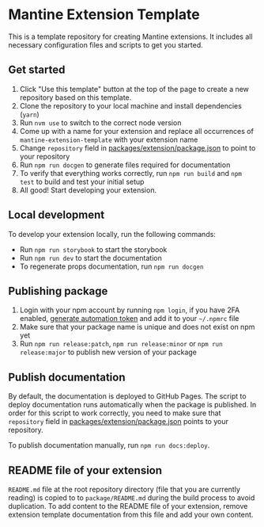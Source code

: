 # Mantine Extension Template

This is a template repository for creating Mantine extensions. It includes all necessary configuration files and scripts to get you started.

## Get started

1. Click "Use this template" button at the top of the page to create a new repository based on this template.
2. Clone the repository to your local machine and install dependencies (`yarn`)
3. Run `nvm use` to switch to the correct node version
4. Come up with a name for your extension and replace all occurrences of `mantine-extension-template` with your extension name
5. Change `repository` field in [packages/extension/package.json](https://github.com/mantinedev/extension-template/blob/master/packages/extension/package.json) to point to your repository
6. Run `npm run docgen` to generate files required for documentation
7. To verify that everything works correctly, run `npm run build` and `npm test` to build and test your initial setup
8. All good! Start developing your extension.

## Local development

To develop your extension locally, run the following commands:

- Run `npm run storybook` to start the storybook
- Run `npm run dev` to start the documentation
- To regenerate props documentation, run `npm run docgen`

## Publishing package

1. Login with your npm account by running `npm login`, if you have 2FA enabled, [generate automation token](https://docs.npmjs.com/creating-and-viewing-access-tokens) and add it to your `~/.npmrc` file
2. Make sure that your package name is unique and does not exist on npm yet
3. Run `npm run release:patch`, `npm run release:minor` or `npm run release:major` to publish new version of your package

## Publish documentation

By default, the documentation is deployed to GitHub Pages. The script to deploy documentation runs automatically when the package is published. In order for
this script to work correctly, you need to make sure that `repository` field in [packages/extension/package.json](https://github.com/mantinedev/extension-template/blob/master/packages/extension/package.json) points to your repository.

To publish documentation manually, run `npm run docs:deploy`.

## README file of your extension

`README.md` file at the root repository directory (file that you are currently reading) is copied to to `package/README.md` during the build process to avoid duplication. To add content to the README file of your extension, remove extension template documentation from this file and add your own content.

